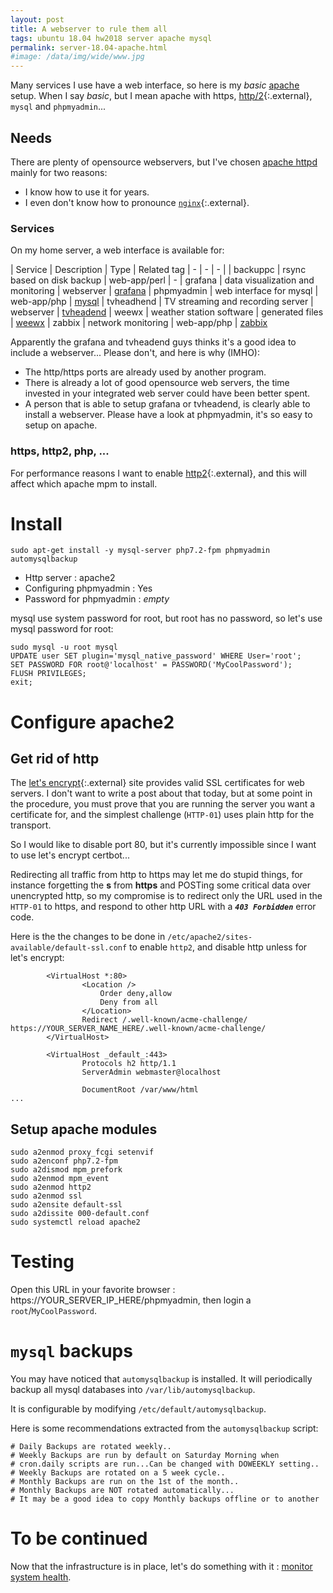 ```yaml
---
layout: post
title: A webserver to rule them all
tags: ubuntu 18.04 hw2018 server apache mysql
permalink: server-18.04-apache.html
#image: /data/img/wide/www.jpg
---
```

Many services I use have a web interface, so here is my *basic* [apache](/tag/apache.html)
setup. When I say *basic*, but I mean apache with https, [http/2](https://en.wikipedia.org/wiki/HTTP/2){:.external}, `mysql` and `phpmyadmin`...

## Needs

There are plenty of opensource webservers, but I've chosen [apache httpd](/tag/apache.html)
mainly for two reasons:
 * I know how to use it for years.
 * I even don't know how to pronounce [`nginx`](https://nginx.org/){:.external}.

### Services
On my home server, a web interface is available for:

| Service       | Description                         | Type            | Related tag
| -             | -                                   | -               |
| backuppc      | rsync based on disk backup          | web-app/perl    | -
| grafana       | data visualization and monitoring   | webserver       | [grafana](/tag/grafana.html)
| phpmyadmin    | web interface for mysql             | web-app/php     | [mysql](/tag/mysql.html)
| tvheadhend    | TV streaming and recording server   | webserver       | [tvheadend](/tag/tvheadend.html)
| weewx         | weather station software            | generated files | [weewx](/tag/weewx.html)
| zabbix        | network monitoring                  | web-app/php     | [zabbix](/tag/zabbix.html)

Apparently the grafana and tvheadend guys thinks it's a good idea to include a
webserver... Please don't, and here is why (IMHO):
 * The http/https ports are already used by another program.
 * There is already a lot of good opensource web servers, the time invested in
  your integrated web server could have been better spent.
 * A person that is able to setup grafana or tvheadend, is clearly able to install
 a webserver. Please have a look at phpmyadmin, it's so easy to setup on apache.

### https, http2, php, ...
For performance reasons I want to enable [http2](https://en.wikipedia.org/wiki/HTTP/2){:.external},
and this will affect which apache mpm to install.

# Install

```
sudo apt-get install -y mysql-server php7.2-fpm phpmyadmin automysqlbackup 
```
 - Http server : apache2
 - Configuring phpmyadmin : Yes
 - Password for phpmyadmin : *empty*

mysql use system password for root, but root has no password, so let's use mysql
password for root:
```
sudo mysql -u root mysql
UPDATE user SET plugin='mysql_native_password' WHERE User='root';
SET PASSWORD FOR root@'localhost' = PASSWORD('MyCoolPassword');
FLUSH PRIVILEGES;
exit;
```

# Configure apache2

## Get rid of http

The [let's encrypt](https://letsencrypt.org/){:.external} site provides valid
SSL certificates for web servers. I don't want to write a post about that today,
but at some point in the procedure, you must prove that you are running the
server you want a certificate for, and the simplest challenge (`HTTP-01`) uses
plain http for the transport.

So I would like to disable port 80, but it's currently impossible since I want
to use let's encrypt certbot...

Redirecting all traffic from http to https may let me do stupid things, for
instance forgetting the **s** from **https** and POSTing some critical data over
unencrypted http, so my compromise is to redirect only the URL used in the
`HTTP-01` to https, and respond to other http URL with a ***`403 Forbidden`***
error code.

Here is the the changes to be done in `/etc/apache2/sites-available/default-ssl.conf` to enable
`http2`, and disable http unless for let's encrypt:

```
		<VirtualHost *:80>
                <Location />
                    Order deny,allow
                    Deny from all
                </Location>
                Redirect /.well-known/acme-challenge/ https://YOUR_SERVER_NAME_HERE/.well-known/acme-challenge/
        </VirtualHost>

        <VirtualHost _default_:443>
                Protocols h2 http/1.1
                ServerAdmin webmaster@localhost

                DocumentRoot /var/www/html
...
```

## Setup apache modules
```
sudo a2enmod proxy_fcgi setenvif
sudo a2enconf php7.2-fpm
sudo a2dismod mpm_prefork 
sudo a2enmod mpm_event 
sudo a2enmod http2
sudo a2enmod ssl
sudo a2ensite default-ssl
sudo a2dissite 000-default.conf 
sudo systemctl reload apache2
```

# Testing
Open this URL in your favorite browser : https://YOUR_SERVER_IP_HERE/phpmyadmin,
then login a `root`/`MyCoolPassword`.

# `mysql` backups
You may have noticed that `automysqlbackup` is installed. It will periodically
backup all mysql databases into `/var/lib/automysqlbackup`.

It is configurable by modifying `/etc/default/automysqlbackup`.

Here is some recommendations extracted from the `automysqlbackup` script:

```
# Daily Backups are rotated weekly..
# Weekly Backups are run by default on Saturday Morning when
# cron.daily scripts are run...Can be changed with DOWEEKLY setting..
# Weekly Backups are rotated on a 5 week cycle..
# Monthly Backups are run on the 1st of the month..
# Monthly Backups are NOT rotated automatically...
# It may be a good idea to copy Monthly backups offline or to another
```

# To be continued
Now that the infrastructure is in place, let's do something with it : [monitor system health](server-18.04-zabbix-grafana.html).
